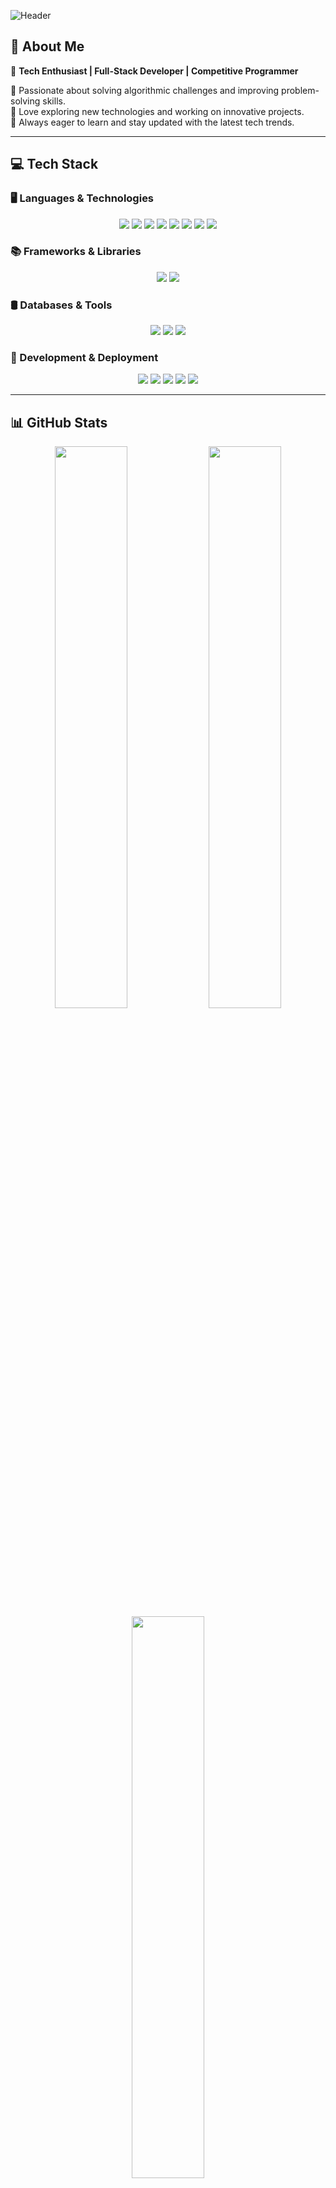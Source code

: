 ![Header](https://capsule-render.vercel.app/api?type=waving&color=0:4169E1,100:4169E1&height=180&section=header&text=Vaibhav%20Bhatt&fontSize=35&fontAlignY=35&desc=Passionate%20Developer%20%7C%20Competitive%20Programmer&descSize=18&descAlignY=55)

## 🚀 About Me

🎯 **Tech Enthusiast | Full-Stack Developer | Competitive Programmer**

🔹 Passionate about solving algorithmic challenges and improving problem-solving skills.  
🔹 Love exploring new technologies and working on innovative projects.  
🔹 Always eager to learn and stay updated with the latest tech trends.  

---

## 💻 Tech Stack

### 🖥️ Languages & Technologies
<div align="center">
  <img src="https://img.shields.io/badge/c++-%234169E1.svg?style=for-the-badge&logo=c%2B%2B&logoColor=white" />
  <img src="https://img.shields.io/badge/c-%234169E1.svg?style=for-the-badge&logo=c&logoColor=white" />
  <img src="https://img.shields.io/badge/java-%234169E1.svg?style=for-the-badge&logo=openjdk&logoColor=white" />
  <img src="https://img.shields.io/badge/python-%234169E1.svg?style=for-the-badge&logo=python&logoColor=ffdd54" />
  <img src="https://img.shields.io/badge/javascript-%234169E1.svg?style=for-the-badge&logo=javascript&logoColor=%23F7DF1E" />
  <img src="https://img.shields.io/badge/php-%234169E1.svg?style=for-the-badge&logo=php&logoColor=white" />
  <img src="https://img.shields.io/badge/html5-%234169E1.svg?style=for-the-badge&logo=html5&logoColor=white" />
  <img src="https://img.shields.io/badge/css3-%234169E1.svg?style=for-the-badge&logo=css3&logoColor=white" />
</div>

### 📚 Frameworks & Libraries
<div align="center">
  <img src="https://img.shields.io/badge/tailwindcss-%234169E1.svg?style=for-the-badge&logo=tailwind-css&logoColor=white" />
  <img src="https://img.shields.io/badge/bootstrap-%234169E1.svg?style=for-the-badge&logo=bootstrap&logoColor=white" />
</div>

### 🛢️ Databases & Tools
<div align="center">
  <img src="https://img.shields.io/badge/mysql-%234169E1.svg?style=for-the-badge&logo=mysql&logoColor=white" />
  <img src="https://img.shields.io/badge/mongodb-%234169E1.svg?style=for-the-badge&logo=mongodb&logoColor=white" />
  <img src="https://img.shields.io/badge/postman-%234169E1.svg?style=for-the-badge&logo=postman&logoColor=white" />
</div>

### 🔧 Development & Deployment
<div align="center">
  <img src="https://img.shields.io/badge/github-%234169E1.svg?style=for-the-badge&logo=github&logoColor=white" />
  <img src="https://img.shields.io/badge/github%20actions-%234169E1.svg?style=for-the-badge&logo=githubactions&logoColor=white" />
  <img src="https://img.shields.io/badge/vercel-%234169E1.svg?style=for-the-badge&logo=vercel&logoColor=white" />
  <img src="https://img.shields.io/badge/xampp-%234169E1.svg?style=for-the-badge&logo=xampp&logoColor=white" />
  <img src="https://img.shields.io/badge/infinityfree-%234169E1.svg?style=for-the-badge&logo=icloud&logoColor=white" />
</div>

---

## 📊 GitHub Stats

<div align="center">
  <img src="https://github-readme-stats.vercel.app/api?username=vaibhav1826&theme=blue_navy&hide_border=false&show_icons=true" width="48%" />
  <img src="https://github-readme-streak-stats.herokuapp.com/?user=vaibhav1826&theme=blue_navy&hide_border=false" width="48%" />
  <br>
  <img src="https://github-readme-stats.vercel.app/api/top-langs/?username=vaibhav1826&theme=blue_navy&hide_border=false&layout=compact" width="48%" />
</div>

---

## ✍️ Random Dev Quote

<p align="center">
  <img src="https://quotes-github-readme.vercel.app/api?type=horizontal&theme=blue_navy" />
</p>

---

![Footer](https://capsule-render.vercel.app/api?type=waving&color=0:4169E1,100:4169E1&height=100&section=footer)
